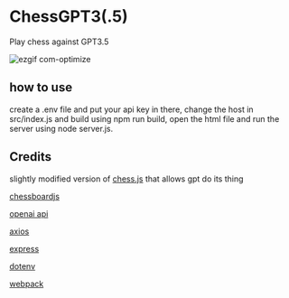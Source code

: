 # ChessGPT3(.5)
Play chess against GPT3.5

![ezgif com-optimize](https://user-images.githubusercontent.com/52731127/219515367-a1c8b835-1cd3-4d71-9ff9-23ccae3ce7f7.gif)

## how to use
create a .env file and put your api key in there, change the host in src/index.js and build using npm run build, open the html file and run the server using node server.js.

## Credits
slightly modified version of [chess.js](https://github.com/jhlywa/chess.js) that allows gpt do its thing

[chessboardjs](https://chessboardjs.com)

[openai api](https://platform.openai.com/docs/introduction)

[axios](https://github.com/axios/axios)

[express](https://expressjs.com/)

[dotenv](https://www.npmjs.com/package/dotenv)

[webpack](https://webpack.js.org)
